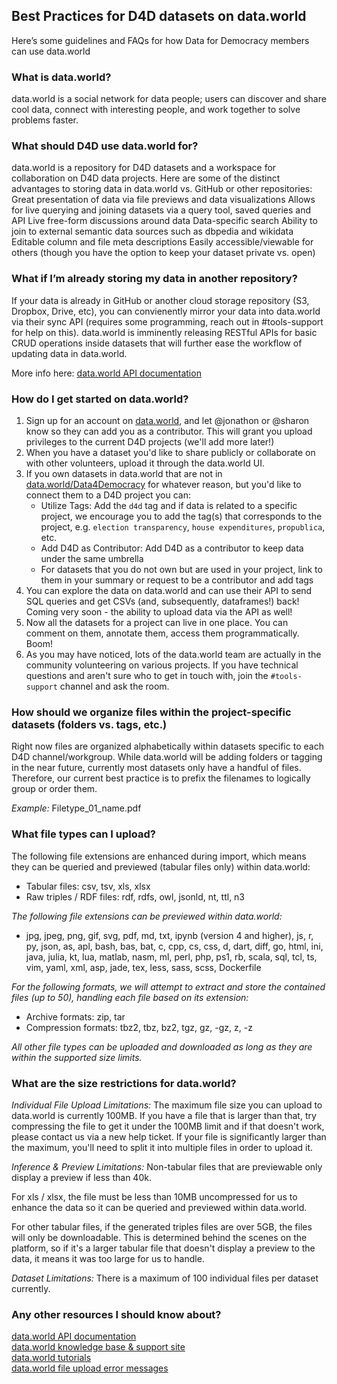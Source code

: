 ## Best Practices for D4D datasets on data.world
Here’s some guidelines and FAQs for how Data for Democracy members can use data.world  

### What is data.world?   
data.world is a social network for data people; users can discover and share cool data, connect with interesting people, and work together to solve problems faster. 

### What should D4D use data.world for?   
data.world is a repository for D4D datasets and a workspace for collaboration on D4D data projects. Here are some of the distinct advantages to storing data in data.world vs. GitHub or other repositories:
Great presentation of data via file previews and data visualizations
Allows for live querying and joining datasets via a query tool, saved queries and API
Live free-form discussions around data
Data-specific search
Ability to join to external semantic data sources such as dbpedia and wikidata
Editable column and file meta descriptions
Easily accessible/viewable for others (though you have the option to keep your dataset private vs. open)

### What if I’m already storing my data in another repository?  
If your data is already in GitHub or another cloud storage repository (S3, Dropbox, Drive, etc), you can convienently mirror your data into data.world via their sync API (requires some programming, reach out in #tools-support for help on this). data.world is imminently releasing RESTful APIs for basic CRUD operations inside datasets that will further ease the workflow of updating data in data.world.   

More info here: [data.world API documentation](https://docs.data.world/documentation/api/)   

### How do I get started on data.world?
1. Sign up for an account on [data.world](https://data.world), and let @jonathon or @sharon know so they can add you as a contributor. This will grant you upload privileges to the current D4D projects (we'll add more later!)
2. When you have a dataset you'd like to share publicly or collaborate on with other volunteers, upload it through the data.world UI.
3. If you own datasets in data.world that are not in [data.world/Data4Democracy](https://data.world/data4democracy) for whatever reason, but you'd like to connect them to a D4D project you can:  
    * Utilize Tags: Add the `d4d` tag and if data is related to a specific project, we encourage you to add the tag(s) that corresponds to the project, e.g. `election transparency`, `house expenditures`, `propublica`, etc.
    * Add D4D as Contributor: Add D4D as a contributor to keep data under the same umbrella
    * For datasets that you do not own but are used in your project, link to them in your summary or request to be a contributor and add tags
4. You can explore the data on data.world and can use their API to send SQL queries and get CSVs (and, subsequently, dataframes!) back! Coming very soon - the ability to upload data via the API as well!
5. Now all the datasets for a project can live in one place. You can comment on them, annotate them, access them programmatically. Boom!
6. As you may have noticed, lots of the data.world team are actually in the community volunteering on various projects. If you have technical questions and aren't sure who to get in touch with, join the `#tools-support` channel and ask the room.

### How should we organize files within the project-specific datasets (folders vs. tags, etc.)
Right now files are organized alphabetically within datasets specific to each D4D channel/workgroup. While data.world will be adding folders or tagging in the near future, currently most datasets only have a handful of files. Therefore, our current best practice is to prefix the filenames to logically group or order them.

_Example:_ Filetype_01_name.pdf

### What file types can I upload?
The following file extensions are enhanced during import, which means they can be queried and previewed (tabular files only) within data.world:
* Tabular files: csv, tsv, xls, xlsx
* Raw triples / RDF files: rdf, rdfs, owl, jsonld, nt, ttl, n3

_The following file extensions can be previewed within data.world:_
* jpg, jpeg, png, gif, svg, pdf, md, txt, ipynb (version 4 and higher), js, r, py, json, as, apl, bash, bas, bat, c, cpp, cs, css, d, dart, diff, go, html, ini, java, julia, kt, lua, matlab, nasm, ml, perl, php, ps1, rb, scala, sql, tcl, ts, vim, yaml, xml, asp, jade, tex, less, sass, scss, Dockerfile

_For the following formats, we will attempt to extract and store the contained files (up to 50), handling each file based on its extension:_
* Archive formats: zip, tar
* Compression formats: tbz2, tbz, bz2, tgz, gz, -gz, z, -z

_All other file types can be uploaded and downloaded as long as they are within the supported size limits._

### What are the size restrictions for data.world?

_Individual File Upload Limitations:_
The maximum file size you can upload to data.world is currently 100MB. If you have a file that is larger than that, try compressing the file to get it under the 100MB limit and if that doesn't work, please contact us via a new help ticket. If your file is significantly larger than the maximum, you'll need to split it into multiple files in order to upload it.

_Inference & Preview Limitations:_
Non-tabular files that are previewable only display a preview if less than 40k.

For xls / xlsx, the file must be less than 10MB uncompressed for us to enhance the data so it can be queried and previewed within data.world. 

For other tabular files, if the generated triples files are over 5GB, the files will only be downloadable. This is determined behind the scenes on the platform, so if it's a larger tabular file that doesn't display a preview to the data, it means it was too large for us to handle.

_Dataset Limitations:_
There is a maximum of 100 individual files per dataset currently.   


### Any other resources I should know about?     
[data.world API documentation](https://docs.data.world/documentation/api/)    
[data.world knowledge base & support site](https://help.data.world/support/home)    
[data.world tutorials](https://docs.data.world/)    
[data.world file upload error messages](https://help.data.world/support/solutions/articles/14000049447-file-upload-error-messages)
